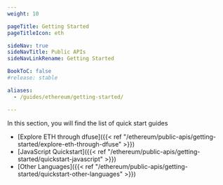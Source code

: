 ```yaml
---
weight: 10

pageTitle: Getting Started
pageTitleIcon: eth

sideNav: true
sideNavTitle: Public APIs
sideNavLinkRename: Getting Started

BookToC: false
#release: stable

aliases:
  - /guides/ethereum/getting-started/

---
```


In this section, you will find the list of quick start guides

- [Explore ETH through dfuse]({{< ref "/ethereum/public-apis/getting-started/explore-eth-through-dfuse" >}})
- [JavaScript Quickstart]({{< ref "/ethereum/public-apis/getting-started/quickstart-javascript" >}})
- [Other Languages]({{< ref "/ethereum/public-apis/getting-started/quickstart-other-languages" >}})
